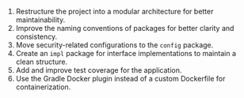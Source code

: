 1. Restructure the project into a modular architecture for better maintainability.
2. Improve the naming conventions of packages for better clarity and consistency.
3. Move security-related configurations to the `config` package.
4. Create an `impl` package for interface implementations to maintain a clean structure.
5. Add and improve test coverage for the application.
6. Use the Gradle Docker plugin instead of a custom Dockerfile for containerization.